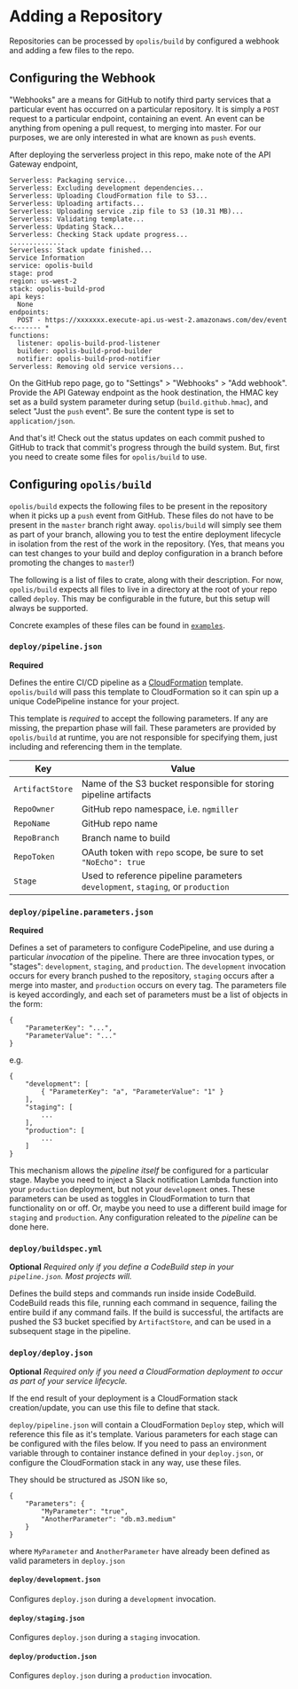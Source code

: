 Adding a Repository
===================

Repositories can be processed by `opolis/build` by configured a webhook and adding a few files to the repo.

## Configuring the Webhook

"Webhooks" are a means for GitHub to notify third party services that a particular event has occurred on a particular
repository. It is simply a `POST` request to a particular endpoint, containing an event. An event can be anything from
opening a pull request, to merging into master. For our purposes, we are only interested in what are known
as `push` events.

After deploying the serverless project in this repo, make note of the API Gateway endpoint,

```
Serverless: Packaging service...
Serverless: Excluding development dependencies...
Serverless: Uploading CloudFormation file to S3...
Serverless: Uploading artifacts...
Serverless: Uploading service .zip file to S3 (10.31 MB)...
Serverless: Validating template...
Serverless: Updating Stack...
Serverless: Checking Stack update progress...
..............
Serverless: Stack update finished...
Service Information
service: opolis-build
stage: prod
region: us-west-2
stack: opolis-build-prod
api keys:
  None
endpoints:
  POST - https://xxxxxxx.execute-api.us-west-2.amazonaws.com/dev/event <------- *
functions:
  listener: opolis-build-prod-listener
  builder: opolis-build-prod-builder
  notifier: opolis-build-prod-notifier
Serverless: Removing old service versions...
```

On the GitHub repo page, go to "Settings" > "Webhooks" > "Add webhook". Provide the API Gateway endpoint as the hook
destination, the HMAC key set as a build system parameter during setup (`build.github.hmac`),
and select "Just the `push` event". Be sure the content type is set to `application/json`.

And that's it! Check out the status updates on each commit pushed to GitHub to track that commit's
progress through the build system. But, first you need to create some files for `opolis/build` to use.

## Configuring `opolis/build`

`opolis/build` expects the following files to be present in the repository when it picks up
a `push` event from GitHub. These files do not have to be present in the `master` branch right away. `opolis/build`
will simply see them as part of your branch, allowing you to test the entire deployment lifecycle in isolation
from the rest of the work in the repository. (Yes, that means you can test changes to your build and deploy
configuration in a branch before promoting the changes to `master`!)

The following is a list of files to crate, along with their description. For now, `opolis/build` expects all files to live
in a directory at the root of your repo called `deploy`. This may be configurable in the future, but this
setup will always be supported.

Concrete examples of these files can be found in [`examples`](examples.md).

### `deploy/pipeline.json`

**Required**

Defines the entire CI/CD pipeline as a
[CloudFormation](https://docs.aws.amazon.com/AWSCloudFormation/latest/UserGuide/Welcome.html) template. `opolis/build`
will pass this template to CloudFormation so it can spin up a unique CodePipeline instance for your project.

This template is *required* to accept the following parameters. If any are missing, the prepartion phase
will fail. These parameters are provided by `opolis/build` at runtime, you are not responsible for specifying them,
just including and referencing them in the template.

|Key|Value|
|---|-----|
|`ArtifactStore`|Name of the S3 bucket responsible for storing pipeline artifacts|
|`RepoOwner`|GitHub repo namespace, i.e. `ngmiller`|
|`RepoName`|GitHub repo name|
|`RepoBranch`|Branch name to build|
|`RepoToken`|OAuth token with `repo` scope, be sure to set `"NoEcho": true`|
|`Stage`|Used to reference pipeline parameters `development`, `staging`, or `production`|

### `deploy/pipeline.parameters.json`

**Required**

Defines a set of parameters to configure CodePipeline, and use during a particular _invocation_ of the pipeline.
There are three invocation types, or "stages": `development`, `staging`, and `production`. The `development` invocation
occurs for every branch pushed to the repository, `staging` occurs after a merge into master, and `production` occurs
on every tag. The parameters file is keyed accordingly, and each set of parameters must be a list of objects in the form:

```
{
    "ParameterKey": "...",
    "ParameterValue": "..."
}
```

e.g.

```
{
    "development": [
        { "ParameterKey": "a", "ParameterValue": "1" }
    ],
    "staging": [
        ...
    ],
    "production": [
        ...
    ]
}
```

This mechanism allows the _pipeline itself_ be configured for a particular stage. Maybe you need to inject a Slack
notification Lambda function into your `production` deployment, but not your `development` ones. These parameters
can be used as toggles in CloudFormation to turn that functionality on or off. Or, maybe you need to use a different
build image for `staging` and `production`. Any configuration releated to the _pipeline_ can be done here.

### `deploy/buildspec.yml`

**Optional** _Required only if you define a CodeBuild step in your `pipeline.json`. Most projects will._

Defines the build steps and commands run inside inside CodeBuild. CodeBuild reads this file, running each command in
sequence, failing the entire build if any command fails. If the build is successful, the artifacts are pushed the S3
bucket specified by `ArtifactStore`, and can be used in a subsequent stage in the pipeline.

### `deploy/deploy.json`

**Optional** _Required only if you need a CloudFormation deployment to occur as part of your service lifecycle._

If the end result of your deployment is a CloudFormation stack creation/update, you can use this file
to define that stack.

`deploy/pipeline.json` will contain a CloudFormation `Deploy` step, which will reference this file as it's
template. Various parameters for each stage can be configured with the files below. If you need to pass an environment
variable through to container instance defined in your `deploy.json`, or configure the CloudFormation stack
in any way, use these files.

They should be structured as JSON like so,

```
{
    "Parameters": {
        "MyParameter": "true",
        "AnotherParameter": "db.m3.medium"
    }
}
```

where `MyParameter` and `AnotherParameter` have already been defined as valid parameters in `deploy.json`

#### `deploy/development.json`

Configures `deploy.json` during a `development` invocation.

#### `deploy/staging.json`

Configures `deploy.json` during a `staging` invocation.

#### `deploy/production.json`

Configures `deploy.json` during a `production` invocation.
